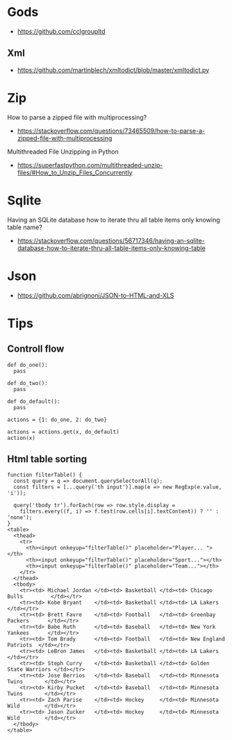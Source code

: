 # Gods
- https://github.com/cclgroupltd

## Xml
- https://github.com/martinblech/xmltodict/blob/master/xmltodict.py

# Zip

How to parse a zipped file with multiprocessing?
- https://stackoverflow.com/questions/73465509/how-to-parse-a-zipped-file-with-multiprocessing

Multithreaded File Unzipping in Python
- https://superfastpython.com/multithreaded-unzip-files/#How_to_Unzip_Files_Concurrently

# Sqlite

Having an SQLite database how to iterate thru all table items only knowing table name?
- https://stackoverflow.com/questions/56717346/having-an-sqlite-database-how-to-iterate-thru-all-table-items-only-knowing-table

# Json

- https://github.com/abrignoni/JSON-to-HTML-and-XLS

# Tips

## Controll flow

```
def do_one():
  pass

def do_two():
  pass

def do_default():
  pass

actions = {1: do_one, 2: do_two}

actions = actions.get(x, do_default)
action(x)
```

## Html table sorting
```
function filterTable() {
  const query = q => document.querySelectorAll(q);
  const filters = [...query('th input')].map(e => new RegExp(e.value, 'i'));

  query('tbody tr').forEach(row => row.style.display = 
    filters.every((f, i) => f.test(row.cells[i].textContent)) ? '' : 'none');
}
<table>
  <thead>
    <tr>
      <th><input onkeyup="filterTable()" placeholder="Player... "></th>
      <th><input onkeyup="filterTable()" placeholder="Sport..."></th>
      <th><input onkeyup="filterTable()" placeholder="Team..."></th>
    </tr>
  </thead>
  <tbody>
    <tr><td> Michael Jordan </td><td> Basketball </td><td> Chicago Bulls         </td></tr>
    <tr><td> Kobe Bryant    </td><td> Basketball </td><td> LA Lakers             </td></tr>
    <tr><td> Brett Favre    </td><td> Football   </td><td> Greenbay Packers      </td></tr>
    <tr><td> Babe Ruth      </td><td> Baseball   </td><td> New York Yankees      </td></tr>
    <tr><td> Tom Brady      </td><td> Football   </td><td> New England Patriots  </td></tr>
    <tr><td> LeBron James   </td><td> Basketball </td><td> LA Lakers             </td></tr>
    <tr><td> Steph Curry    </td><td> Basketball </td><td> Golden State Warriors </td></tr>
    <tr><td> Jose Berrios   </td><td> Baseball   </td><td> Minnesota Twins       </td></tr>
    <tr><td> Kirby Pucket   </td><td> Baseball   </td><td> Minnesota Twins       </td></tr>
    <tr><td> Zach Parise    </td><td> Hockey     </td><td> Minnesota Wild        </td></tr>
    <tr><td> Jason Zucker   </td><td> Hockey     </td><td> Minnesota Wild        </td></tr>
  </tbody>
</table>
```
